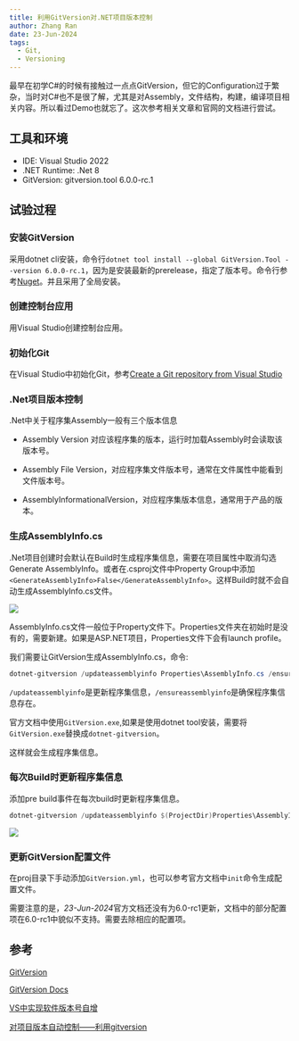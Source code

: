 ```yaml
---
title: 利用GitVersion对.NET项目版本控制
author: Zhang Ran
date: 23-Jun-2024
tags: 
  - Git,
  - Versioning
---
```


最早在初学C#的时候有接触过一点点GitVersion，但它的Configuration过于繁杂，当时对C#也不是很了解，尤其是对Assembly，文件结构，构建，编译项目相关内容。所以看过Demo也就忘了。这次参考相关文章和官网的文档进行尝试。

## 工具和环境

- IDE: Visual Studio 2022
- .NET Runtime: .Net 8
- GitVersion: gitversion.tool 6.0.0-rc.1

<!-- more -->

## 试验过程

### 安装GitVersion

采用dotnet cli安装，命令行`dotnet tool install --global GitVersion.Tool --version 6.0.0-rc.1`，因为是安装最新的prerelease，指定了版本号。命令行参考[Nuget](https://www.nuget.org/packages/GitVersion.Tool/6.0.0-rc.1)。并且采用了全局安装。

### 创建控制台应用

用Visual Studio创建控制台应用。

### 初始化Git

在Visual Studio中初始化Git，参考[Create a Git repository from Visual Studio](https://learn.microsoft.com/en-us/visualstudio/version-control/git-create-repository?view=vs-2022)

### .Net项目版本控制

.Net中关于程序集Assembly一般有三个版本信息

- Assembly Version 对应该程序集的版本，运行时加载Assembly时会读取该版本号。

- Assembly File Version，对应程序集文件版本号，通常在文件属性中能看到文件版本号。

- AssemblyInformationalVersion，对应程序集版本信息，通常用于产品的版本。

### 生成AssemblyInfo.cs

.Net项目创建时会默认在Build时生成程序集信息，需要在项目属性中取消勾选Generate AssemblyInfo。或者在.csproj文件中Property Group中添加`<GenerateAssemblyInfo>False</GenerateAssemblyInfo>`。这样Build时就不会自动生成AssemblyInfo.cs文件。

![](gitversion_project_property.png)

AssemblyInfo.cs文件一般位于Property文件下。Properties文件夹在初始时是没有的，需要新建。如果是ASP.NET项目，Properties文件下会有launch profile。

我们需要让GitVersion生成AssemblyInfo.cs，命令:

``` ps1
dotnet-gitversion /updateassemblyinfo Properties\AssemblyInfo.cs /ensureassemblyinfo
```

`/updateassemblyinfo`是更新程序集信息，`/ensureassemblyinfo`是确保程序集信息存在。

官方文档中使用`GitVersion.exe`,如果是使用dotnet tool安装，需要将`GitVersion.exe`替换成`dotnet-gitversion`。

这样就会生成程序集信息。

### 每次Build时更新程序集信息

添加pre build事件在每次build时更新程序集信息。

```ps1
dotnet-gitversion /updateassemblyinfo $(ProjectDir)Properties\AssemblyInfo.cs /ensureassemblyinfo
```

![](gitversion_prebuild_event.png)

### 更新GitVersion配置文件

在proj目录下手动添加`GitVersion.yml`，也可以参考官方文档中`init`命令生成配置文件。

需要注意的是，*23-Jun-2024*官方文档还没有为6.0-rc1更新，文档中的部分配置项在6.0-rc1中貌似不支持。需要去除相应的配置项。

## 参考

[GitVersion](https://github.com/GitTools/GitVersion)

[GitVersion Docs](https://gitversion.net/docs/)

[VS中实现软件版本号自增](https://www.bilibili.com/video/BV1kx4y1b7vV/?spm_id_from=333.1007.top_right_bar_window_history.content.click&vd_source=512e802b6f501a7cb1aaad55de9f9067)

[对项目版本自动控制——利用gitversion](https://www.cnblogs.com/JerryMouseLi/p/14366880.html)
